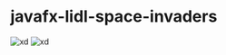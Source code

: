 # javafx-lidl-space-invaders
![xd](https://encrypted-tbn0.gstatic.com/images?q=tbn:ANd9GcR1i90fckbyoDBynQQ8KHkdVrXcdYyu2kUlmKn6HCFhG4qSxBafHGxgaG_3UuHbmZxTEtM&usqp=CAU)
![xd](https://upload.wikimedia.org/wikipedia/commons/thumb/1/18/Space_invaders_logo.svg/1200px-Space_invaders_logo.svg.png)
